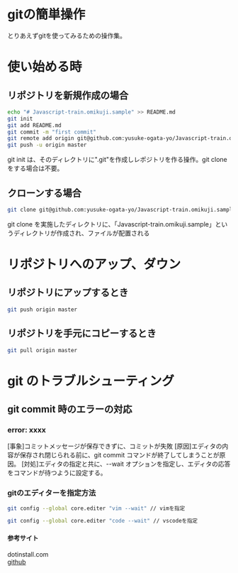 # gitの簡単操作
とりあえずgitを使ってみるための操作集。

# 使い始める時
## リポジトリを新規作成の場合
```bash
echo "# Javascript-train.omikuji.sample" >> README.md
git init
git add README.md
git commit -m "first commit"
git remote add origin git@github.com:yusuke-ogata-yo/Javascript-train.omikuji.sample.git
git push -u origin master
```

git init は、そのディレクトリに".git"を作成しレポジトリを作る操作。git clone をする場合は不要。

## クローンする場合
```bash
git clone git@github.com:yusuke-ogata-yo/Javascript-train.omikuji.sample.git
```
git clone を実施したディレクトリに、「Javascript-train.omikuji.sample」というディレクトリが作成され、ファイルが配置される

# リポジトリへのアップ、ダウン
## リポジトリにアップするとき
```bash
git push origin master
```

## リポジトリを手元にコピーするとき
```bash
git pull origin master
```


# git のトラブルシューティング

## git commit 時のエラーの対応
### error: xxxx
[事象]コミットメッセージが保存できずに、コミットが失敗
[原因]エディタの内容が保存され閉じられる前に、git commit コマンドが終了してしまうことが原因。
[対処]エディタの指定と共に、--wait オプションを指定し、エディタの応答をコマンドが待つように設定する。
### gitのエディターを指定方法
```bash
git config --global core.editer "vim --wait" // vimを指定
```
```bash
git config --global core.editer "code --wait" // vscodeを指定
```

#### 参考サイト

dotinstall.com  
[github](https://github.com/yusuke-ogata-yo/Javascript-train.omikuji.sample)

